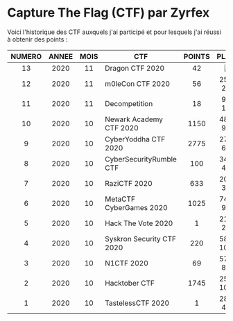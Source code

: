 # Capture The Flag (CTF) par Zyrfex

Voici l'historique des CTF auxquels j'ai participé et pour lesquels j'ai réussi à obtenir des points :

|NUMERO|ANNEE |MOIS| CTF                       | POINTS | PLACE                                                  |
|:----:|:----:|:--:|---------------------------|:------:|:------------------------------------------------------:|
|13    | 2020 | 11 | Dragon CTF 2020           | 42     | ![](https://img.shields.io/badge/-459%20%2F%20539-red) |
|12    | 2020 | 11 | m0leCon CTF 2020          | 56     | 256 / 276  |
|11    | 2020 | 11 | Decompetition             | 18     | 98 / 112   |
|10    | 2020 | 10 | Newark Academy CTF 2020   | 1150   | 480 / 968  |
|9     | 2020 | 10 | CyberYoddha CTF 2020      | 2775   | 270 / 681  |
|8     | 2020 | 10 | CyberSecurityRumble CTF   | 100    | 343 / 474  |
|7     | 2020 | 10 | RaziCTF 2020              | 633    | 207 / 314  |
|6     | 2020 | 10 | MetaCTF CyberGames 2020   | 1025   | 742 / 995  |
|5     | 2020 | 10 | Hack The Vote 2020        | 1      | 212 / 278  |
|4     | 2020 | 10 | Syskron Security CTF 2020 | 220    | 589 / 1029 |
|3     | 2020 | 10 | N1CTF 2020                | 69     | 570 / 849  |
|2     | 2020 | 10 | Hacktober CTF             | 1745   | 253 / 1073 |
|1     | 2020 | 10 | TastelessCTF 2020         | 1      | 283 / 471  |
